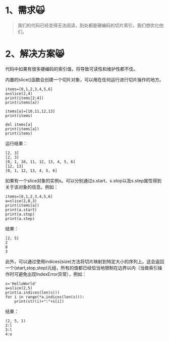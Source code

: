 # 1、需求🙀

> 我们的代码已经变得无法阅读，到处都是硬编码的切片索引，我们想优化他们。

# 2、解决方案😸

代码中如果有很多硬编码的索引值，将导致可读性和维护性都不佳。

内置的slice\(\)函数会创建一个切片对象，可以用在任何运行进行切片操作的地方。

```
items=[0,1,2,3,4,5,6]
a=slice(2,4)
print(items[2:4])
print(items[a])

items[a]=[10,11,12,13]
print(items)

del items[a]
print(items[a])
print(items)
```

运行结果：

```
[2, 3]
[2, 3]
[0, 1, 10, 11, 12, 13, 4, 5, 6]
[12, 13]
[0, 1, 12, 13, 4, 5, 6]
```

如果有一个slice对象的实例s。可以分别通过s.start、s.stop以及s.step属性得到关于该对象的信息。例如：

```
items=[0,1,2,3,4,5,6]
a=slice(2,8,3)
print(items[a])
print(a.start)
print(a.stop)
print(a.step)
```

结果：

```
[2, 5]
2
8
3
```

此外，可以通过使用indices\(size\)方法将切片映射到特定大小的序列上。这会返回一个\(start,stop,step\)元组，所有的值都已经恰当地限制在边界以内（当做索引操作时可避免出现IndexError异常），例如：

```
s='HelloWorld'
a=slice(2,5)
print(a.indices(len(s)))
for i in range(*a.indices(len(s))):
    print(str(i)+":"+s[i])
```

结果：

```
(2, 5, 1)
2:l
3:l
4:o
```



